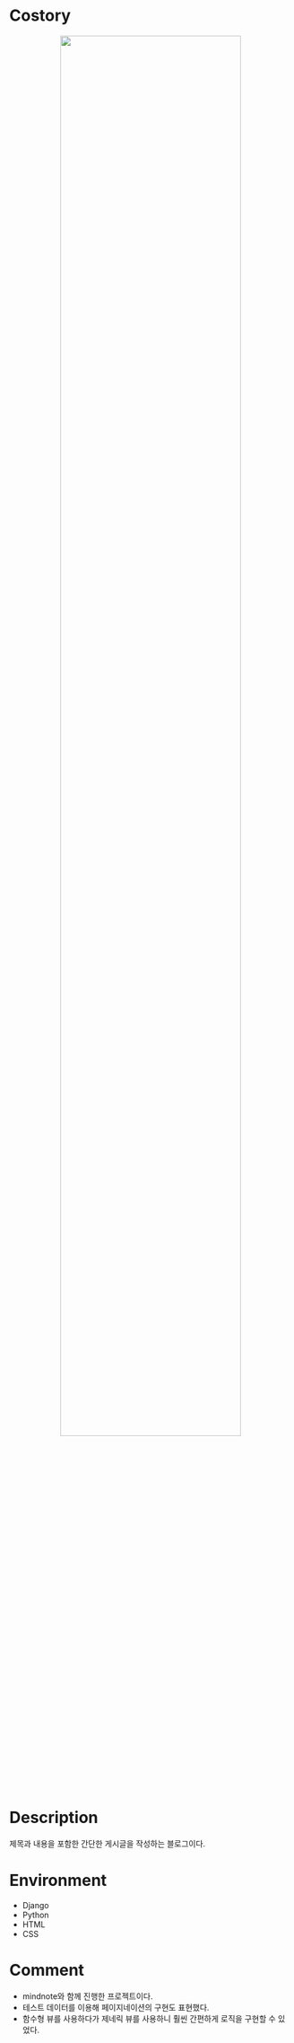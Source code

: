 # Costory
<div align='center'>
	<img width="80%" src="https://user-images.githubusercontent.com/113345693/220650479-9fe84622-7f9a-481c-9b22-10fed12ad6ca.gif"/>
</div>

# Description
제목과 내용을 포함한 간단한 게시글을 작성하는 블로그이다.

# Environment
- Django
- Python
- HTML
- CSS

# Comment
- mindnote와 함께 진행한 프로젝트이다.
- 테스트 데이터를 이용해 페이지네이션의 구현도 표현했다.
- 함수형 뷰를 사용하다가 제네릭 뷰를 사용하니 훨씬 간편하게 로직을 구현할 수 있었다.
